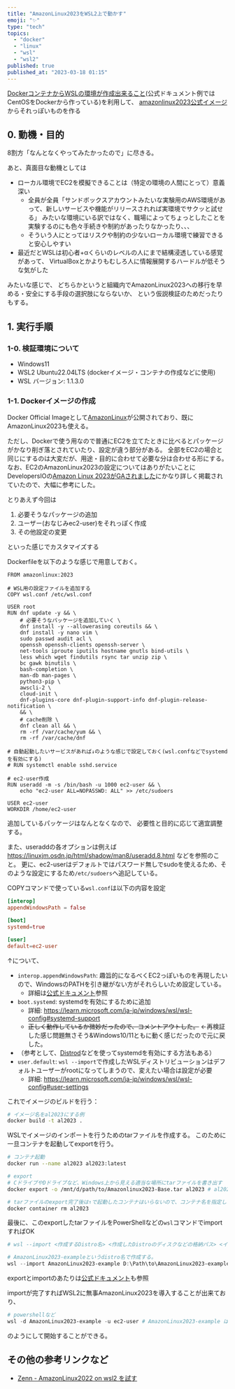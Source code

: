```yaml
---
title: "AmazonLinux2023をWSL2上で動かす"
emoji: "✨"
type: "tech"
topics:
  - "docker"
  - "linux"
  - "wsl"
  - "wsl2"
published: true
published_at: "2023-03-18 01:15"
---
```



[DockerコンテナからWSLの環境が作成出来ること](https://learn.microsoft.com/ja-jp/windows/wsl/use-custom-distro)(公式ドキュメント例ではCentOSをDockerから作っている)を利用して、
[amazonlinux2023公式イメージ](https://hub.docker.com/layers/library/amazonlinux/2023/images/sha256-98b5c089d62c3b1f76857872040d34f72ecb6d4f063f209b1c9553c78bfd9aaa?context=explore)からそれっぽいものを作る

## 0. 動機・目的

8割方「なんとなくやってみたかったので」に尽きる。

あと、真面目な動機としては

- ローカル環境でEC2を模擬できることは（特定の環境の人間にとって）意義深い
  - 全員が全員「サンドボックスアカウントみたいな実験用のAWS環境があって、新しいサービスや機能がリリースされれば実環境でサクッと試せる」
    みたいな環境にいる訳ではなく、職場によってちょっとしたことを実験するのにも色々手続きや制約があったりなかったり、、、
  - そういう人にとってはリスクや制約の少ないローカル環境で練習できると安心しやすい
- 最近だとWSLは初心者+αくらいのレベルの人にまで結構浸透している感覚があって、
  VirtualBoxとかよりもむしろ人に情報展開するハードルが低そうな気がした

みたいな感じで、
どちらかというと組織内でAmazonLinux2023への移行を早める・安全にする手段の選択肢にならないか、
という仮説検証のためだったりもする。

## 1. 実行手順

### 1-0. 検証環境について

- Windows11
- WSL2 Ubuntu22.04LTS (dockerイメージ・コンテナの作成などに使用)
- WSL バージョン: 1.1.3.0

### 1-1. Dockerイメージの作成

Docker Official Imageとして[AmazonLinux](https://hub.docker.com/_/amazonlinux/tags)が公開されており、既にAmazonLinux2023も使える。

ただし、Dockerで使う用なので普通にEC2を立てたときに比べるとパッケージがかなり削ぎ落とされていたり、設定が違う部分がある。
全部をEC2の場合と同じにするのは大変だが、用途・目的に合わせて必要な分は合わせる形にする。
なお、EC2のAmazonLinux2023の設定についてはありがたいことにDevelopersIOの[Amazon Linux 2023がGAされました](https://dev.classmethod.jp/articles/amazon-linux-2023-ga/)にかなり詳しく掲載されていたので、大幅に参考にした。

とりあえず今回は

1. 必要そうなパッケージの追加
2. ユーザー(おなじみec2-user)をそれっぽく作成
3. その他設定の変更

といった感じでカスタマイズする

Dockerfileを以下のような感じで用意しておく。

```Dockerfile:Dockerfile
FROM amazonlinux:2023

# WSL用の設定ファイルを追加する
COPY wsl.conf /etc/wsl.conf

USER root
RUN dnf update -y && \
    # 必要そうなパッケージを追加していく \
    dnf install -y --allowerasing coreutils && \
    dnf install -y nano vim \
    sudo passwd audit acl \
    openssh openssh-clients openssh-server \
    net-tools iproute iputils hostname gnutls bind-utils \
    less which wget findutils rsync tar unzip zip \
    bc gawk binutils \
    bash-completion \
    man-db man-pages \
    python3-pip \
    awscli-2 \
    cloud-init \
    dnf-plugins-core dnf-plugin-support-info dnf-plugin-release-notification \
    && \
    # cache削除 \
    dnf clean all && \
    rm -rf /var/cache/yum && \
    rm -rf /var/cache/dnf

# 自動起動したいサービスがあれば↓のような感じで設定しておく(wsl.confなどでsystemdを有効にする)
# RUN systemctl enable sshd.service

# ec2-user作成
RUN useradd -m -s /bin/bash -u 1000 ec2-user && \
    echo "ec2-user ALL=NOPASSWD: ALL" >> /etc/sudoers

USER ec2-user
WORKDIR /home/ec2-user
```

追加しているパッケージはなんとなくなので、
必要性と目的に応じて適宜調整する。

また、useraddの各オプションは例えば https://linuxjm.osdn.jp/html/shadow/man8/useradd.8.html などを参照のこと。
更に、ec2-userはデフォルトではパスワード無しでsudoを使えるため、そのような設定にするため`/etc/sudoers`へ追記している。

COPYコマンドで使っている`wsl.conf`は以下の内容を設定

```conf:wsl.conf
[interop]
appendWindowsPath = false

[boot]
systemd=true

[user]
default=ec2-user
```

↑について、

- `interop.appendWindowsPath`: 趣旨的になるべくEC2っぽいものを再現したいので、WindowsのPATHを引き継がない方がそれらしいため設定している。
  - 詳細は[公式ドキュメント](https://learn.microsoft.com/ja-jp/windows/wsl/wsl-config#interop-settings)参照
- `boot.systemd`: systemdを有効にするために追加
  - 詳細: https://learn.microsoft.com/ja-jp/windows/wsl/wsl-config#systemd-support
  - ~~正しく動作しているか微妙だったので、コメントアウトした。~~ ←再検証した感じ問題無さそう&Windows10/11ともに動く感じだったので元に戻した。
- （参考として、[Distrod](https://github.com/nullpo-head/wsl-distrod)などを使ってsystemdを有効にする方法もある）
- `user.default`: `wsl --import`で作成したWSLディストリビューションはデフォルトユーザーがrootになってしまうので、変えたい場合は設定が必要
  - 詳細: https://learn.microsoft.com/ja-jp/windows/wsl/wsl-config#user-settings

これでイメージのビルドを行う：

```sh
# イメージ名をal2023にする例
docker build -t al2023 .
```

WSLでイメージのインポートを行うためのtarファイルを作成する。
このために一旦コンテナを起動してexportを行う。

```sh
# コンテナ起動
docker run --name al2023 al2023:latest

# export
# CドライブやDドライブなど、Windows上から見える適当な場所にtarファイルを書き出す
docker export -o /mnt/d/path/to/Amazonlinux2023-Base.tar al2023 # al2023はコンテナ名。コンテナIDを使ってもOK

# tarファイルのexport完了後は↑で起動したコンテナはいらないので、コンテナ名を指定して削除
docker container rm al2023
```

最後に、このexportしたtarファイルをPowerShellなどの`wsl`コマンドでimportすればOK

```powershell
# wsl --import <作成するDistro名> <作成したDistroのディスクなどの格納パス> <インポートするtarファイルのパス>

# AmazonLinux2023-exampleというdistro名で作成する。
wsl --import AmazonLinux2023-example D:\Path\to\AmazonLinux2023-example D:\Path\to\AmazonLinux2023-Base.tar
```

exportとimportのあたりは[公式ドキュメント](https://learn.microsoft.com/ja-jp/windows/wsl/use-custom-distro)も参照


importが完了すればWSL2に無事AmazonLinux2023を導入することが出来ており、

```powershell
# powershellなど
wsl -d AmazonLinux2023-example -u ec2-user # AmazonLinux2023-example は作成したDistro名なので、作成内容に応じて適宜変える
```

のようにして開始することができる。


## その他の参考リンクなど

- [Zenn - AmazonLinux2022 on wsl2 を試す](https://zenn.dev/creationup2u/articles/a0fc15d00799f1)

